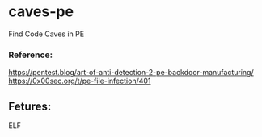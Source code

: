 # caves-pe
Find Code Caves in PE


### Reference: 
https://pentest.blog/art-of-anti-detection-2-pe-backdoor-manufacturing/
https://0x00sec.org/t/pe-file-infection/401
## Fetures: 
ELF
